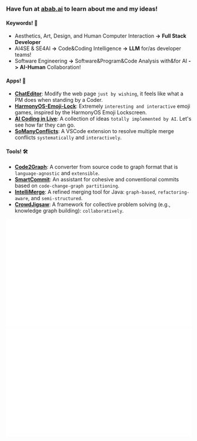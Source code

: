 ### Have fun at [abab.ai](https://www.abab.ai/) to learn about me and my ideas!

#### Keywords! 🎲

- Aesthetics, Art, Design, and Human Computer Interaction **->** **Full Stack Developer**
- AI4SE & SE4AI **->** Code&Coding Intelligence **->** **LLM** for/as developer teams!
- Software Engineering **->** Software&Program&Code Analysis with&for AI **->** **AI-Human** Collaboration!

#### Apps! 📯
- **[ChatEditor]**: Modify the web page `just by wishing`, it feels like what a PM does when standing by a Coder.
- **[HarmonyOS-Emoji-Lock]**: Extremely `interesting and interactive` emoji games, inspired by the HarmonyOS Emoji Lockscreen.
- **[AI Coding in Live]**: A collection of ideas `totally implemented by AI`. Let's see how far they can go.
- **[SoManyConflicts]**: A VSCode extension to resolve multiple merge conflicts `systematically` and `interactively`.

#### Tools! 🛠️
- **[Code2Graph]**: A converter from source code to graph format that is `language-agnostic` and `extensible`.
- **[SmartCommit]**: An assistant for cohesive and conventional commits based on `code-change-graph partitioning`.
- **[IntelliMerge]**: A refined merging tool for Java: `graph-based`, `refactoring-aware`, and `semi-structured`.
- **[CrowdJigsaw]**: A framework for collective problem solving (e.g., knowledge graph building): `collaboratively`.

[ChatEditor]: https://github.com/Symbolk/ChatEditor
[AI Coding in Live]: https://github.com/Symbolk/aicoding.live
[Code2Graph]: https://github.com/Symbolk/Code2Graph
[SoManyConflicts]: https://github.com/Symbolk/somanyconflicts
[IntelliMerge]: https://github.com/Symbolk/IntelliMerge
[SmartCommit]: https://github.com/Symbolk/SmartCommit
[CrowdJigsaw]: https://github.com/Symbolk/CrowdJigsaw
[HarmonyOS-Emoji-Lock]: https://github.com/Symbolk/HarmonyOS-Emoji-Lock

![](https://github.com/Symbolk/github-stats/blob/master/generated/overview.svg)
![](https://github.com/Symbolk/github-stats/blob/master/generated/languages.svg)

<!--
**Symbolk/Symbolk** is a ✨ _special_ ✨ repository because its `README.md` (this file) appears on your GitHub profile.

- 🔭 I’m currently working on ...
- 🌱 I’m currently learning ...
- 👯 I’m looking to collaborate on ...
- 🤔 I’m looking for help with ...
- 💬 Ask me about ...
- 📫 How to reach me: ...
- 😄 Pronouns: ...
- ⚡ Fun fact: ...
-->

